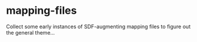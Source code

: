 # mapping-files
Collect some early instances of SDF-augmenting mapping files to figure out the general theme...
